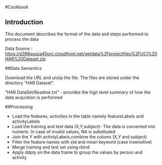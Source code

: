 #Cookbook 

## Introduction
This document describes the format of the data and steps performed to process the data 

Data Source : https://d396qusza40orc.cloudfront.net/getdata%2Fprojectfiles%2FUCI%20HAR%20Dataset.zip  

##Data Semantics 

Download the URL and unzip the file. The files are stored under the directory "HAR Dataset".

"HAR DataSet/Readme.txt" - provides the high level summary of how the data acquistion is performed

##Processing

  * Load the features, activities in the table namely featureLabels and activityLabels
  * Load the training and test data (X,Y,subject)- The data is converted into numeric. In case of invalid values, NA is substituted 
  * Join the Y with activtyLabels,combine the colums (X,Y and subject) 
  * Filter the feature names with std and mean keyword (case insensitive) 
  * Merge training and test set using rbind
  * Apply ddply on the data frame to group the values by person and activity 


